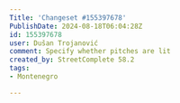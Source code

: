 ```yaml
---
Title: 'Changeset #155397678'
PublishDate: 2024-08-18T06:04:28Z
id: 155397678
user: Dušan Trojanović
comment: Specify whether pitches are lit
created_by: StreetComplete 58.2
tags:
- Montenegro

---
```

